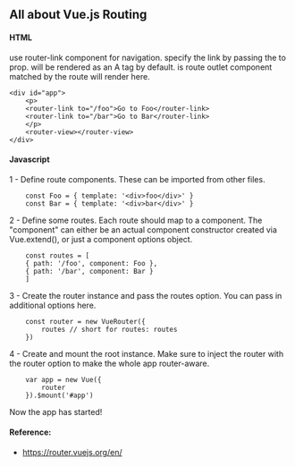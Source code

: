 ## All about Vue.js Routing

#### HTML

use router-link component for navigation. specify the link by passing the to prop. <router-link> will be rendered as an A tag by default. <router-view> is route outlet component matched by the route will render here.

```
<div id="app">
    <p>
    <router-link to="/foo">Go to Foo</router-link>
    <router-link to="/bar">Go to Bar</router-link>
    </p>
    <router-view></router-view>
</div>
```

#### Javascript

1 - Define route components. These can be imported from other files.
```
    const Foo = { template: '<div>foo</div>' }
    const Bar = { template: '<div>bar</div>' }
```
2 - Define some routes. Each route should map to a component. The "component" can either be an actual component constructor created via Vue.extend(), or just a component options object.
```
    const routes = [
    { path: '/foo', component: Foo },
    { path: '/bar', component: Bar }
    ]
```
3 - Create the router instance and pass the routes option. You can pass in additional options here.
```
    const router = new VueRouter({
        routes // short for routes: routes
    })
```
4 - Create and mount the root instance. Make sure to inject the router with the router option to make the whole app router-aware.
```
    var app = new Vue({
        router
    }).$mount('#app')
```
Now the app has started!


#### Reference:
* https://router.vuejs.org/en/